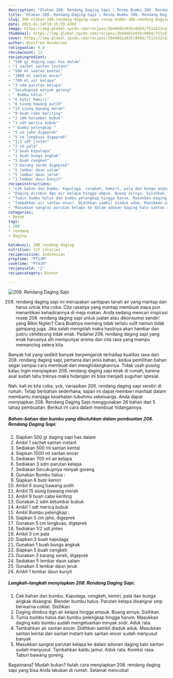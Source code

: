 ```yaml
---
description: "Olahan 208. Rendang Daging Sapi | Resep Bumbu 208. Rendang Daging Sapi Yang Sempurna"
title: "Olahan 208. Rendang Daging Sapi | Resep Bumbu 208. Rendang Daging Sapi Yang Sempurna"
slug: 306-olahan-208-rendang-daging-sapi-resep-bumbu-208-rendang-daging-sapi-yang-sempurna
date: 2021-01-24T19:15:59.430Z
image: https://img-global.cpcdn.com/recipes/2b44b82a935c808d/751x532cq70/208-rendang-daging-sapi-foto-resep-utama.jpg
thumbnail: https://img-global.cpcdn.com/recipes/2b44b82a935c808d/751x532cq70/208-rendang-daging-sapi-foto-resep-utama.jpg
cover: https://img-global.cpcdn.com/recipes/2b44b82a935c808d/751x532cq70/208-rendang-daging-sapi-foto-resep-utama.jpg
author: Winifred Henderson
ratingvalue: 4.8
reviewcount: 12
recipeingredient:
- "500 gr daging sapi has dalam"
- "1 sachet santan instant"
- "500 ml santan kental"
- "1000 ml santan encer"
- "700 ml air kelapa"
- "3 sdm parutan kelapa"
- "Secukupnya minyak goreng"
- " Bumbu halus "
- "6 butir kemiri"
- "6 siung bawang putih"
- "15 siung bawang merah"
- "9 buah cabe keriting"
- "2 sdm ketumbar bubuk"
- "1 sdt merica bubuk"
- " Bumbu pelengkap "
- "5 cm jahe digeprek"
- "5 cm lengkuas digeprek"
- "1/2 sdt jinten"
- "3 cm pala"
- "3 buah kapulaga"
- "1 buah bunga angkak"
- "5 buah cengkeh"
- "3 barang sereh digeprek"
- "5 lembar daun salam"
- "5 lembar daun jeruk"
- "1 lembar daun kunyit"
recipeinstructions:
- "Cek bahan dan bumbu. Kapulaga, cengkeh, kemiri, pala dan bunga angkak disangrai. Blender bumbu halus. Parutan kelapa disangrai smp berwarna coklat. Sisihkan"
- "Daging direbus dgn air kelapa hingga empuk. Buang airnya. Sisihkan."
- "Tumis bumbu halus dan bumbu pelengkap hingga harum. Masukkan daging kalo bumbu sudah mengeluarkan minyak sndr. Aduk rata."
- "Tambahkan air santan encer. Didihkan sambil diaduk aduk. Masukkan santan kental dan santan instant kalo santan encer sudah menyusut banyak"
- "Masukkan sangrai parutan kelapa ke dalam adonan daging kalo santan sudah menyusut. Tambahkan kaldu jamur. Aduk rata. Koreksi rasa. Taburi bawang goreng."
categories:
- Resep
tags:
- 208
- rendang
- daging

katakunci: 208 rendang daging 
nutrition: 222 calories
recipecuisine: Indonesian
preptime: "PT13M"
cooktime: "PT41M"
recipeyield: "2"
recipecategory: Dinner

---
```



![208. Rendang Daging Sapi](https://img-global.cpcdn.com/recipes/2b44b82a935c808d/751x532cq70/208-rendang-daging-sapi-foto-resep-utama.jpg)


208. rendang daging sapi ini merupakan santapan tanah air yang mantap dan harus untuk kita coba. Cita rasanya yang mantap membuat siapa pun menantikan kehadirannya di meja makan.
Anda sedang mencari inspirasi resep 208. rendang daging sapi untuk jualan atau dikonsumsi sendiri yang Bikin Ngiler? Cara Buatnya memang tidak terlalu sulit namun tidak gampang juga. Jika salah mengolah maka hasilnya akan hambar dan justru cenderung tidak enak. Padahal 208. rendang daging sapi yang enak harusnya sih mempunyai aroma dan cita rasa yang mampu memancing selera kita.



Banyak hal yang sedikit banyak berpengaruh terhadap kualitas rasa dari 208. rendang daging sapi, pertama dari jenis bahan, kedua pemilihan bahan segar sampai cara membuat dan menghidangkannya. Tidak usah pusing kalau ingin menyiapkan 208. rendang daging sapi enak di rumah, karena asal sudah tahu triknya maka hidangan ini bisa menjadi suguhan spesial.


Nah, kali ini kita coba, yuk, variasikan 208. rendang daging sapi sendiri di rumah. Tetap berbahan sederhana, sajian ini dapat memberi manfaat dalam membantu menjaga kesehatan tubuhmu sekeluarga. Anda dapat menyiapkan 208. Rendang Daging Sapi menggunakan 26 bahan dan 5 tahap pembuatan. Berikut ini cara dalam membuat hidangannya.

<!--inarticleads1-->

##### Bahan-bahan dan bumbu yang dibutuhkan dalam pembuatan 208. Rendang Daging Sapi:

1. Siapkan 500 gr daging sapi has dalam
1. Ambil 1 sachet santan instant
1. Sediakan 500 ml santan kental
1. Siapkan 1000 ml santan encer
1. Sediakan 700 ml air kelapa
1. Sediakan 3 sdm parutan kelapa
1. Sediakan Secukupnya minyak goreng
1. Gunakan  Bumbu halus :
1. Siapkan 6 butir kemiri
1. Ambil 6 siung bawang putih
1. Ambil 15 siung bawang merah
1. Ambil 9 buah cabe keriting
1. Gunakan 2 sdm ketumbar bubuk
1. Ambil 1 sdt merica bubuk
1. Ambil  Bumbu pelengkap :
1. Siapkan 5 cm jahe, digeprek
1. Gunakan 5 cm lengkuas, digeprek
1. Sediakan 1/2 sdt jinten
1. Ambil 3 cm pala
1. Siapkan 3 buah kapulaga
1. Gunakan 1 buah bunga angkak
1. Siapkan 5 buah cengkeh
1. Gunakan 3 barang sereh, digeprek
1. Sediakan 5 lembar daun salam
1. Gunakan 5 lembar daun jeruk
1. Ambil 1 lembar daun kunyit




<!--inarticleads2-->

##### Langkah-langkah menyiapkan 208. Rendang Daging Sapi:

1. Cek bahan dan bumbu. Kapulaga, cengkeh, kemiri, pala dan bunga angkak disangrai. Blender bumbu halus. Parutan kelapa disangrai smp berwarna coklat. Sisihkan
1. Daging direbus dgn air kelapa hingga empuk. Buang airnya. Sisihkan.
1. Tumis bumbu halus dan bumbu pelengkap hingga harum. Masukkan daging kalo bumbu sudah mengeluarkan minyak sndr. Aduk rata.
1. Tambahkan air santan encer. Didihkan sambil diaduk aduk. Masukkan santan kental dan santan instant kalo santan encer sudah menyusut banyak
1. Masukkan sangrai parutan kelapa ke dalam adonan daging kalo santan sudah menyusut. Tambahkan kaldu jamur. Aduk rata. Koreksi rasa. Taburi bawang goreng.




Bagaimana? Mudah bukan? Itulah cara menyiapkan 208. rendang daging sapi yang bisa Anda lakukan di rumah. Selamat mencoba!

